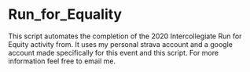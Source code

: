 # Run_for_Equality
This script automates the completion of the 2020 Intercollegiate Run for Equity activity from. It uses my personal strava account and a google account made specifically for this event and this script. For more information feel free to email me.  
